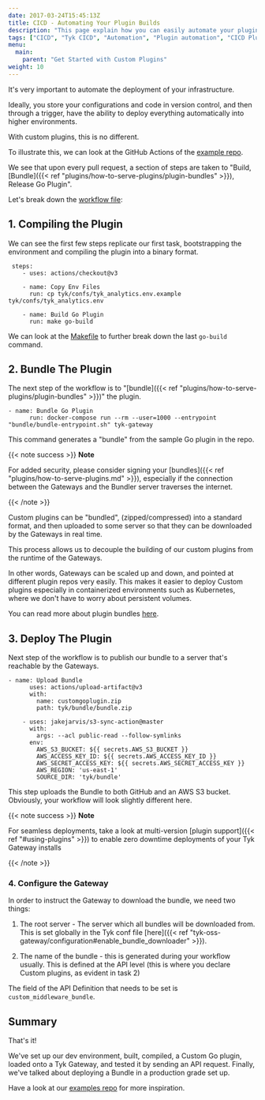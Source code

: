 ```yaml
---
date: 2017-03-24T15:45:13Z
title: CICD - Automating Your Plugin Builds
description: "This page explain how you can easily automate your plugin builds and add them to your CICD pipeline"
tags: ["CICD", "Tyk CICD", "Automation", "Plugin automation", "CICD Plugins", "Automate build", "CICD Pipeline"]
menu:
  main:
    parent: "Get Started with Custom Plugins"
weight: 10
---
```


It's very important to automate the deployment of your infrastructure.  

Ideally, you store your configurations and code in version control, and then through a trigger, have the ability to deploy everything automatically into higher environments.

With custom plugins, this is no different.

To illustrate this, we can look at the GitHub Actions of the [example repo][0].

We see that upon every pull request, a section of steps are taken to "Build, [Bundle]({{< ref "plugins/how-to-serve-plugins/plugin-bundles" >}}), Release Go Plugin".

Let's break down the [workflow file][1]:


## 1. Compiling the Plugin

We can see the first few steps replicate our first task, bootstrapping the environment and compiling the plugin into a binary format.

```make
 steps:
    - uses: actions/checkout@v3
      
    - name: Copy Env Files
      run: cp tyk/confs/tyk_analytics.env.example tyk/confs/tyk_analytics.env

    - name: Build Go Plugin
      run: make go-build
```

We can look at the [Makefile][2] to further break down the last `go-build` command.

## 2. Bundle The Plugin

The next step of the workflow is to "[bundle]({{< ref "plugins/how-to-serve-plugins/plugin-bundles" >}})" the plugin.

```
- name: Bundle Go Plugin
      run: docker-compose run --rm --user=1000 --entrypoint "bundle/bundle-entrypoint.sh" tyk-gateway
```

This command generates a "bundle" from the sample Go plugin in the repo.

{{< note success >}}
**Note**  

For added security, please consider signing your [bundles]({{< ref "plugins/how-to-serve-plugins.md" >}}), especially if the connection between the Gateways and the Bundler server traverses the internet.

{{< /note >}}


Custom plugins can be "bundled", (zipped/compressed) into a standard format, and then uploaded to some server so that they can be downloaded by the Gateways in real time.

This process allows us to decouple the building of our custom plugins from the runtime of the Gateways.

In other words, Gateways can be scaled up and down, and pointed at different plugin repos very easily.  This makes it easier to deploy Custom plugins especially in containerized environments such as Kubernetes, where we don't have to worry about persistent volumes.

You can read more about plugin bundles [here][3].

## 3. Deploy The Plugin

Next step of the workflow is to publish our bundle to a server that's reachable by the Gateways.

```make
- name: Upload Bundle
      uses: actions/upload-artifact@v3
      with:
        name: customgoplugin.zip
        path: tyk/bundle/bundle.zip

    - uses: jakejarvis/s3-sync-action@master
      with:
        args: --acl public-read --follow-symlinks
      env:
        AWS_S3_BUCKET: ${{ secrets.AWS_S3_BUCKET }}
        AWS_ACCESS_KEY_ID: ${{ secrets.AWS_ACCESS_KEY_ID }}
        AWS_SECRET_ACCESS_KEY: ${{ secrets.AWS_SECRET_ACCESS_KEY }}
        AWS_REGION: 'us-east-1'   
        SOURCE_DIR: 'tyk/bundle'
```

This step uploads the Bundle to both GitHub and an AWS S3 bucket.  Obviously, your workflow will look slightly different here.

{{< note success >}}
**Note**  

For seamless deployments, take a look at multi-version [plugin support]({{< ref "#using-plugins" >}}) to enable zero downtime deployments of your Tyk Gateway installs

{{< /note >}}

### 4. Configure the Gateway

In order to instruct the Gateway to download the bundle, we need two things:

1. The root server - The server which all bundles will be downloaded from.  This is set globally in the Tyk conf file [here]({{< ref "tyk-oss-gateway/configuration#enable_bundle_downloader" >}}).

2. The name of the bundle - this is generated during your workflow usually.  This is defined at the API level (this is where you declare Custom plugins, as evident in task 2)

The field of the API Definition that needs to be set is `custom_middleware_bundle`.

## Summary

That's it!  

We've set up our dev environment, built, compiled, a Custom Go plugin, loaded onto a Tyk Gateway, and tested it by sending an API request.  Finally, we've talked about deploying a Bundle in a production grade set up.

Have a look at our [examples repo][4] for more inspiration.

[0]: https://github.com/TykTechnologies/custom-go-plugin/actions
[1]: https://github.com/TykTechnologies/custom-go-plugin/blob/master/.github/workflows/makefile.yml
[2]: https://github.com/TykTechnologies/custom-go-plugin/blob/master/Makefile#L59
[3]: https://github.com/TykTechnologies/custom-go-plugin#deploying-the-go-plugin
[4]: https://github.com/TykTechnologies/custom-plugin-examples